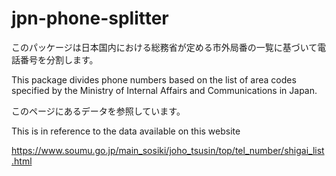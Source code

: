 # jpn-phone-splitter

このパッケージは日本国内における総務省が定める市外局番の一覧に基づいて電話番号を分割します。

This package divides phone numbers based on the list of area codes specified by the Ministry of Internal Affairs and Communications in Japan.

このページにあるデータを参照しています。

This is in reference to the data available on this website

https://www.soumu.go.jp/main_sosiki/joho_tsusin/top/tel_number/shigai_list.html
